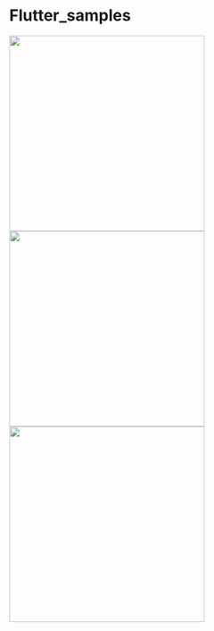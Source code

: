 # Flutter_samples

 <img src="https://i.ibb.co/Npm8HyH/fb-ios1.png" width="350">  <img src="https://i.ibb.co/4sXfgy3/fb-ios2.png" width="350"> 
 <img src="https://i.ibb.co/8c5N9Zp/ws-ios1.png" width="350">
